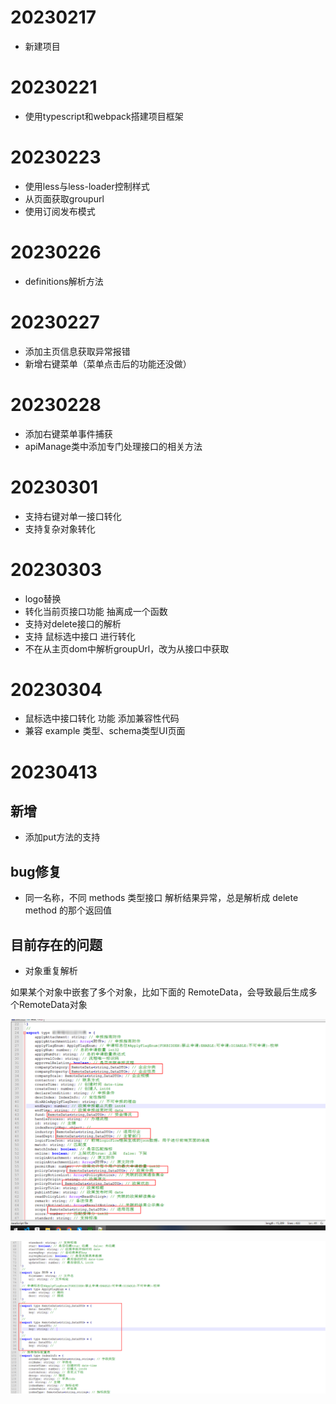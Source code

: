 # 20230217

- 新建项目

# 20230221

- 使用typescript和webpack搭建项目框架

# 20230223

- 使用less与less-loader控制样式
- 从页面获取groupurl
- 使用订阅发布模式


# 20230226

- definitions解析方法

# 20230227

- 添加主页信息获取异常报错
- 新增右键菜单（菜单点击后的功能还没做）

# 20230228

- 添加右键菜单事件捕获
- apiManage类中添加专门处理接口的相关方法

# 20230301
- 支持右键对单一接口转化
- 支持复杂对象转化

# 20230303
- logo替换
- 转化当前页接口功能 抽离成一个函数
- 支持对delete接口的解析
- 支持 鼠标选中接口 进行转化
- 不在从主页dom中解析groupUrl，改为从接口中获取

# 20230304

- 鼠标选中接口转化 功能 添加兼容性代码
- 兼容 example 类型、schema类型UI页面

# 20230413
## 新增

- 添加put方法的支持

## bug修复

- 同一名称，不同 methods 类型接口 解析结果异常，总是解析成 delete method 的那个返回值

## 目前存在的问题

- 对象重复解析

如果某个对象中嵌套了多个对象，比如下面的 RemoteData，会导致最后生成多个RemoteData对象

![image-20230413152843639](./changelog.assets/image-20230413152843639.png)

![image-20230413152911110](./changelog.assets/image-20230413152911110.png)
